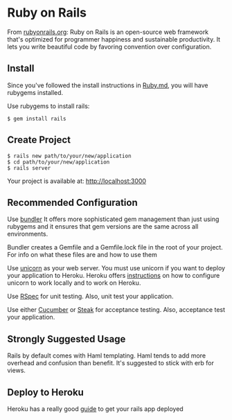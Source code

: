 Ruby on Rails
=============

From [rubyonrails.org](https://rubyonrails.org): Ruby on Rails is an open-source web framework that's optimized for programmer happiness and sustainable productivity. It lets you write beautiful code by favoring convention over configuration.

Install
-------

Since you've followed the install instructions in [Ruby.md](https://github.com/codeforamerica/howto/blob/master/Ruby.md), you will have rubygems installed.

Use rubygems to install rails:

    $ gem install rails


Create Project
--------------

    $ rails new path/to/your/new/application
    $ cd path/to/your/new/application
    $ rails server

Your project is available at: [http://localhost:3000](http://localhost:3000)

Recommended Configuration
-------------------------

Use [bundler](http://bundler.io/) It offers more sophisticated gem management than just using rubygems and it ensures that gem versions are the same across all environments.

Bundler creates a Gemfile and a Gemfile.lock file in the root of your project. For info on what these files are and how to use them

Use [unicorn](http://unicorn.bogomips.org/) as your web server. You must use unicorn if you want to deploy your application to Heroku. Heroku offers [instructions](https://devcenter.heroku.com/articles/getting-started-with-rails4#webserver) on how to configure unicorn to work locally and to work on Heroku.

Use [RSpec](http://rspec.info/) for unit testing. Also, unit test your application.

Use either [Cucumber](https://github.com/cucumber/cucumber) or [Steak](https://github.com/cavalle/steak) for acceptance testing. Also, acceptance test your application.

Strongly Suggested Usage
------------------------

Rails by default comes with Haml templating. Haml tends to add more overhead and confusion than benefit. It's suggested to stick with erb for views.

Deploy to Heroku
----------------
Heroku has a really good [guide](https://devcenter.heroku.com/articles/getting-started-with-rails4) to get your rails app deployed
